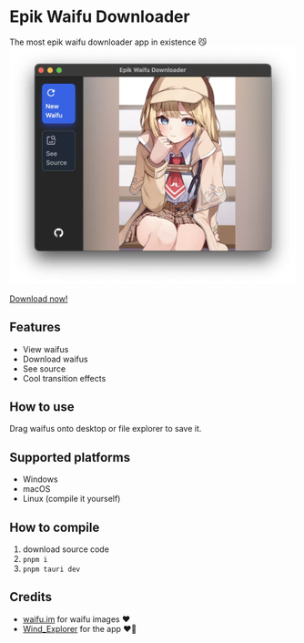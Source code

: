 # Epik Waifu Downloader

The most epik waifu downloader app in existence 😼
![Epik Waifu Downloader screenshot](./ewd.png)

[Download now!](https://github.com/Wind-Explorer/epik-waifu-downloader/releases/latest)

## Features

- View waifus
- Download waifus
- See source
- Cool transition effects

## How to use

Drag waifus onto desktop or file explorer to save it.

## Supported platforms

- Windows
- macOS
- Linux (compile it yourself)

## How to compile

1. download source code
2. `pnpm i`
3. `pnpm tauri dev`

## Credits

- [waifu.im](https://waifu.im) for waifu images ❤️
- [Wind_Explorer](https://www.github.com/wind-explorer) for the app ❤️‍🔥
